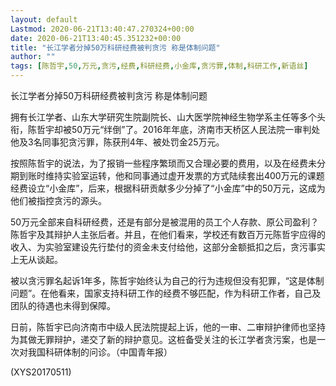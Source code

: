 ```yaml
---
layout: default
Lastmod: 2020-06-21T13:40:47.270324+00:00
date: 2020-06-21T13:40:45.351232+00:00
title: "长江学者分掉50万科研经费被判贪污 称是体制问题"
author: ""
tags: [陈哲宇,50,万元,贪污,经费,科研经费,小金库,贪污罪,体制,科研工作,新语丝]
---
```


长江学者分掉50万科研经费被判贪污 称是体制问题

拥有长江学者、山东大学研究生院副院长、山大医学院神经生物学系主任等多个头衔，陈哲宇却被50万元“绊倒”了。2016年年底，济南市天桥区人民法院一审判处他及3名同事犯贪污罪，陈获刑4年、被处罚金25万元。

按照陈哲宇的说法，为了报销一些程序繁琐而又合理必要的费用，以及在经费未分期到账时维持实验室运转，他和同事通过虚开发票的方式陆续套出400万元的课题经费设立“小金库”，后来，根据科研贡献多少分掉了“小金库”中的50万元，这成为他们被指控贪污的源头。

50万元全部来自科研经费，还是有部分是被混用的员工个人存款、原公司盈利？陈哲宇及其辩护人主张后者。并且，在他们看来，学校还有数百万元陈哲宇应得的收入、为实验室建设先行垫付的资金未支付给他，这部分金额抵扣之后，贪污事实上无从谈起。

被以贪污罪名起诉1年多，陈哲宇始终认为自己的行为违规但没有犯罪，“这是体制问题”。在他看来，国家支持科研工作的经费不够匹配，作为科研工作者，自己及团队的待遇也未得到保障。

日前，陈哲宇已向济南市中级人民法院提起上诉，他的一审、二审辩护律师也坚持为其做无罪辩护，递交了新的辩护意见。这桩备受关注的长江学者贪污案，也是一次对我国科研体制的问诊。（中国青年报）

(XYS20170511)

